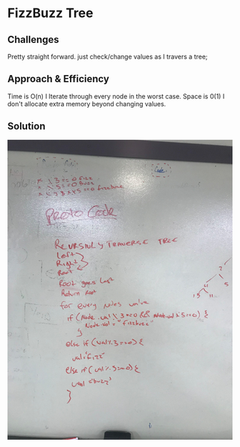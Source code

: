 # FizzBuzz Tree
## Challenges
Pretty straight forward. just check/change values as I travers a tree;


 ## Approach & Efficiency
Time is O(n) I Iterate through every node in the worst case.
Space  is 0(1) I don't allocate extra memory beyond changing values.
 ## Solution
 <!-- Embedded whiteboard image -->

![](fizzTree.jpg)